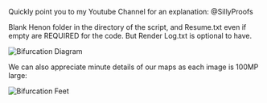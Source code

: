 Quickly point you to my Youtube Channel for an explanation: @SillyProofs

Blank Henon folder in the directory of the script, and Resume.txt even if empty are REQUIRED for the code. But Render Log.txt is optional to have.

![Bifurcation Diagram](https://i.imgur.com/9fO61LJ.png)

We can also appreciate minute details of our maps as each image is 100MP large:

![Bifurcation Feet](https://i.imgur.com/GbkPX1Z.png)
